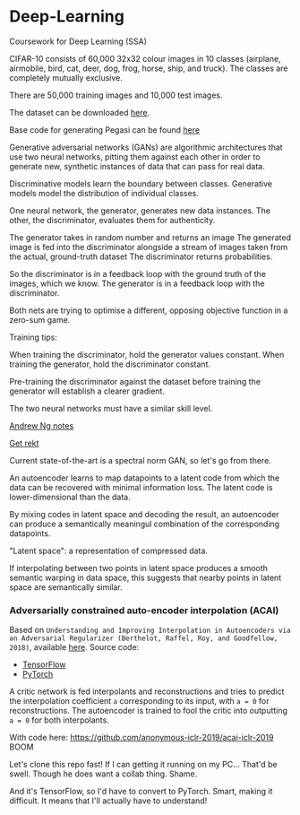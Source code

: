 # Deep-Learning
Coursework for Deep Learning (SSA)

CIFAR-10 consists of 60,000 32x32 colour images in 10 classes (airplane, airmobile, bird, cat, deer, dog, frog, horse,
ship, and truck). The classes are completely mutually exclusive.

There are 50,000 training images and 10,000 test images. 


The dataset can be downloaded [here](https://www.cs.toronto.edu/~kriz/cifar-10-python.tar.gz).

Base code for generating Pegasi can be found [here](https://colab.research.google.com/gist/cwkx/c0e7421f470255bb6536e523dba703b5/coursework-pegasus.ipynb)

Generative adversarial networks (GANs) are algorithmic architectures that use two neural networks,
pitting them against each other in order to generate new, synthetic instances of data that
can pass for real data. 

Discriminative models learn the boundary between classes.
Generative models model the distribution of individual classes.

One neural network, the generator, generates new data instances. The other, the discriminator,
evaluates them for authenticity. 

The generator takes in random number and returns an image
The generated image is fed into the discriminator alongside a stream of images
taken from the actual, ground-truth dataset
The discriminator returns probabilities.

So the discriminator is in a feedback loop with the ground truth of the images, which we know.
The generator is in a feedback loop with the discriminator.

Both nets are trying to optimise a different, opposing objective function in a zero-sum game.

Training tips:

When training the discriminator, hold the generator values constant.
When training the generator, hold the discriminator constant.

Pre-training the discriminator against the dataset before training the generator will establish a clearer gradient.

The two neural networks must have a similar skill level.

[Andrew Ng notes](http://cs229.stanford.edu/notes/cs229-notes2.pdf)

[Get rekt](https://machinelearningmastery.com/how-to-develop-a-generative-adversarial-network-for-a-cifar-10-small-object-photographs-from-scratch/)

Current state-of-the-art is a spectral norm GAN, so let's go from there.

An autoencoder learns to map datapoints to a latent code from which the data can be recovered
with minimal information loss. The latent code is lower-dimensional than the data.

By mixing codes in latent space and decoding the result, an autoencoder can produce a semantically meaningul combination
of the corresponding datapoints. 

"Latent space": a representation of compressed data.

If interpolating between two points in latent space produces a smooth semantic warping in data space,
this suggests that nearby points in latent space are semantically similar. 




### Adversarially constrained auto-encoder interpolation (ACAI)

Based on `Understanding and Improving Interpolation in Autoencoders via an Adversarial Regularizer
(Berthelot, Raffel, Roy, and Goodfellow, 2018)`, available [here](https://arxiv.org/abs/1807.07543). Source code:
* [TensorFlow](https://github.com/anonymous-iclr-2019/acai-iclr-2019)
* [PyTorch](https://gist.github.com/kylemcdonald/e8ca989584b3b0e6526c0a737ed412f0)


A critic network is fed interpolants and reconstructions and tries to predict the interpolation coefficient
`a` corresponding to its input, with `a = 0` for reconstructions. The autoencoder is trained to fool the critic
into outputting `a = 0` for both interpolants. 

With code here: https://github.com/anonymous-iclr-2019/acai-iclr-2019
BOOM

Let's clone this repo fast!
If I can getting it running on my PC...
That'd be swell.
Though he does want a collab thing. Shame. 

And it's TensorFlow, so I'd have to convert to PyTorch. Smart, making it difficult.
It means that I'll actually have to understand!
